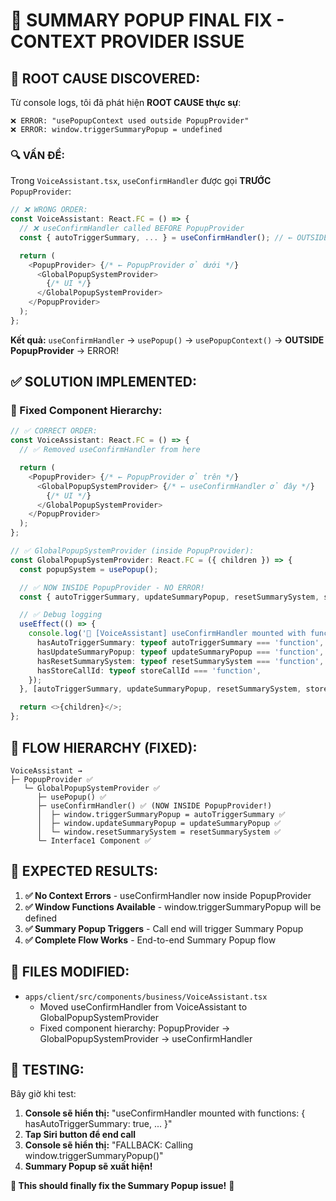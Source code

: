 # 🎯 SUMMARY POPUP FINAL FIX - CONTEXT PROVIDER ISSUE

## 🚨 **ROOT CAUSE DISCOVERED:**

Từ console logs, tôi đã phát hiện **ROOT CAUSE thực sự**:

```
❌ ERROR: "usePopupContext used outside PopupProvider"
❌ ERROR: window.triggerSummaryPopup = undefined
```

### **🔍 VẤN ĐỀ:**

Trong `VoiceAssistant.tsx`, `useConfirmHandler` được gọi **TRƯỚC** `PopupProvider`:

```typescript
// ❌ WRONG ORDER:
const VoiceAssistant: React.FC = () => {
  // ❌ useConfirmHandler called BEFORE PopupProvider
  const { autoTriggerSummary, ... } = useConfirmHandler(); // ← OUTSIDE PopupProvider!

  return (
    <PopupProvider> {/* ← PopupProvider ở dưới */}
      <GlobalPopupSystemProvider>
        {/* UI */}
      </GlobalPopupSystemProvider>
    </PopupProvider>
  );
};
```

**Kết quả:** `useConfirmHandler` → `usePopup()` → `usePopupContext()` → **OUTSIDE PopupProvider** →
ERROR!

## ✅ **SOLUTION IMPLEMENTED:**

### **🔧 Fixed Component Hierarchy:**

```typescript
// ✅ CORRECT ORDER:
const VoiceAssistant: React.FC = () => {
  // ✅ Removed useConfirmHandler from here

  return (
    <PopupProvider> {/* ← PopupProvider ở trên */}
      <GlobalPopupSystemProvider> {/* ← useConfirmHandler ở đây */}
        {/* UI */}
      </GlobalPopupSystemProvider>
    </PopupProvider>
  );
};

// ✅ GlobalPopupSystemProvider (inside PopupProvider):
const GlobalPopupSystemProvider: React.FC = ({ children }) => {
  const popupSystem = usePopup();

  // ✅ NOW INSIDE PopupProvider - NO ERROR!
  const { autoTriggerSummary, updateSummaryPopup, resetSummarySystem, storeCallId } = useConfirmHandler();

  // ✅ Debug logging
  useEffect(() => {
    console.log('🔗 [VoiceAssistant] useConfirmHandler mounted with functions:', {
      hasAutoTriggerSummary: typeof autoTriggerSummary === 'function',
      hasUpdateSummaryPopup: typeof updateSummaryPopup === 'function',
      hasResetSummarySystem: typeof resetSummarySystem === 'function',
      hasStoreCallId: typeof storeCallId === 'function',
    });
  }, [autoTriggerSummary, updateSummaryPopup, resetSummarySystem, storeCallId]);

  return <>{children}</>;
};
```

## 🎯 **FLOW HIERARCHY (FIXED):**

```
VoiceAssistant →
├─ PopupProvider ✅
   └─ GlobalPopupSystemProvider ✅
      ├─ usePopup() ✅
      ├─ useConfirmHandler() ✅ (NOW INSIDE PopupProvider!)
      │  ├─ window.triggerSummaryPopup = autoTriggerSummary ✅
      │  ├─ window.updateSummaryPopup = updateSummaryPopup ✅
      │  └─ window.resetSummarySystem = resetSummarySystem ✅
      └─ Interface1 Component ✅
```

## 🎉 **EXPECTED RESULTS:**

1. **✅ No Context Errors** - useConfirmHandler now inside PopupProvider
2. **✅ Window Functions Available** - window.triggerSummaryPopup will be defined
3. **✅ Summary Popup Triggers** - Call end will trigger Summary Popup
4. **✅ Complete Flow Works** - End-to-end Summary Popup flow

## 📁 **FILES MODIFIED:**

- `apps/client/src/components/business/VoiceAssistant.tsx`
  - Moved useConfirmHandler from VoiceAssistant to GlobalPopupSystemProvider
  - Fixed component hierarchy: PopupProvider → GlobalPopupSystemProvider → useConfirmHandler

## 🧪 **TESTING:**

Bây giờ khi test:

1. **Console sẽ hiển thị:** "useConfirmHandler mounted with functions: { hasAutoTriggerSummary:
   true, ... }"
2. **Tap Siri button để end call**
3. **Console sẽ hiển thị:** "FALLBACK: Calling window.triggerSummaryPopup()"
4. **Summary Popup sẽ xuất hiện!**

**🎯 This should finally fix the Summary Popup issue!** 🎉
